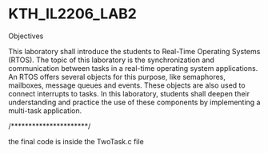 # KTH_IL2206_LAB2

Objectives

This laboratory shall introduce the students to Real-Time Operating Systems
(RTOS). The topic of this laboratory is the synchronization and communication
between tasks in a real-time operating system applications. An RTOS
offers several objects for this purpose, like semaphores, mailboxes, message
queues and events. These objects are also used to connect interrupts to tasks.
In this laboratory, students shall deepen their understanding and practice the
use of these components by implementing a multi-task application.


/**********************/

the final code is inside the TwoTask.c file